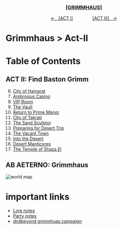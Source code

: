 <div align="center"> 
  <h3 align="center"><a href="https://github.com/h-griffin/dnd-notes/blob/main/grimmhaus/" >[GRIMMHAUS]</a></h3>
  <p align="center"> 
    <a href="https://github.com/h-griffin/dnd-notes/blob/main/grimmhaus/act-I" >&larr; &nbsp; [ACT I]</a>
    &nbsp;&nbsp;&nbsp;&nbsp;&nbsp;&nbsp;&nbsp;&nbsp;&nbsp;&nbsp;&nbsp;&nbsp;&nbsp;&nbsp;   
    <a href="https://github.com/h-griffin/dnd-notes/blob/main/grimmhaus/act-III" >[ACT III] &nbsp; &rarr;</a>
  </p>
</div>


# Grimmhaus > Act-II

# Table of Contents 
## ACT II: Find Baston Grimm
6. [City of Hamarat](../act-II/23-7-17.md)
7. [Ambrosius Casino](../act-II/23-7-26.md)
8. [VIP Room](../act-II/23-8-2.md)
9. [The Vault](../act-II/23-8-7.md)
10. [Return to Prime Manor](../act-II/23-8-16.md)
11. [City of Takrati](../act-II/23-8-23.md)
12. [The Sand Sculptor](../act-II/23-8-30.md)
13. [Preparing for Desert Trip](../act-II/23-9-6.md)
14. [The Vacant Town](../act-II/23-9-13.md)
15. [Into the Desert](../act-II/23-9-20.md)
16. [Desert Manticores](../act-II/23-9-27.md)
17. [The Temple of Shaza El](../act-II/23-9-13.md)

## AB AETERNO: Grimmhaus
![world map](../../assets/Ab_Aeterno_World_Map.png)

# important links
- [Lore notes](../lore.md)
- [Party notes](../party.md)
- [dndbeyond grimmhuas campaign](https://www.dndbeyond.com/campaigns/4131697)
 